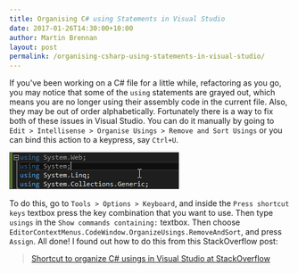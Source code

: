 ```yaml
---
title: Organising C# using Statements in Visual Studio
date: 2017-01-26T14:30:00+10:00
author: Martin Brennan
layout: post
permalink: /organising-csharp-using-statements-in-visual-studio/
---
```


If you've been working on a C# file for a little while, refactoring as you go, you may notice that some of the `using` statements are grayed out, which means you are no longer using their assembly code in the current file. Also, they may be out of order alphabetically. Fortunately there is a way to fix both of these issues in Visual Studio. You can do it manually by going to `Edit > Intellisense > Organise Usings > Remove and Sort Usings` or you can bind this action to a keypress, say `Ctrl+U`.

![Remove and sort usings](/images/sortusings.gif)

To do this, go to `Tools > Options > Keyboard`, and inside the `Press shortcut keys` textbox press the key combination that you want to use. Then type `usings` in the `Show commands containing:` textbox. Then choose `EditorContextMenus.CodeWindow.OrganizeUsings.RemoveAndSort`, and press `Assign`. All done! I found out how to do this from this StackOverflow post:

> [Shortcut to organize C# usings in Visual Studio at StackOverflow](http://stackoverflow.com/a/28174025/875941)